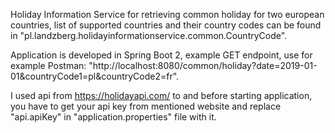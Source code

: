 Holiday Information Service for retrieving common holiday for two european countries,
list of supported countries and their country codes can be found in "pl.landzberg.holidayinformationservice.common.CountryCode".

Application is developed in Spring Boot 2, example GET endpoint, use for example Postman:
"http://localhost:8080/common/holiday?date=2019-01-01&countryCode1=pl&countryCode2=fr".

I used api from https://holidayapi.com/ to and before starting application, 
you have to get your api key from mentioned website and replace "api.apiKey" in "application.properties" file with it.

